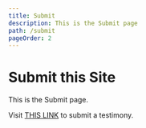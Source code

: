 ```yaml
---
title: Submit
description: This is the Submit page
path: /submit
pageOrder: 2
---
```


# Submit this Site

This is the Submit page.

Visit [THIS LINK](https://forms.gle/4VzcBJQ3ZSFvNdk6A) to submit a testimony.